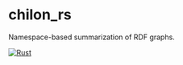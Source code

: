 # chilon_rs

Namespace-based summarization of RDF graphs.

[![Rust](https://github.com/andrefs/chilon_rs/actions/workflows/rust.yml/badge.svg)](https://github.com/andrefs/chilon_rs/actions/workflows/rust.yml)
